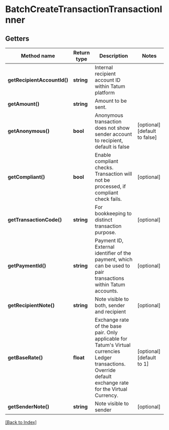 # BatchCreateTransactionTransactionInner

## Getters

Method name | Return type | Description | Notes
------------ | ------------- | ------------- | -------------
**getRecipientAccountId()** | **string** | Internal recipient account ID within Tatum platform |
**getAmount()** | **string** | Amount to be sent. |
**getAnonymous()** | **bool** | Anonymous transaction does not show sender account to recipient, default is false | [optional] [default to false]
**getCompliant()** | **bool** | Enable compliant checks. Transaction will not be processed, if compliant check fails. | [optional]
**getTransactionCode()** | **string** | For bookkeeping to distinct transaction purpose. | [optional]
**getPaymentId()** | **string** | Payment ID, External identifier of the payment, which can be used to pair transactions within Tatum accounts. | [optional]
**getRecipientNote()** | **string** | Note visible to both, sender and recipient | [optional]
**getBaseRate()** | **float** | Exchange rate of the base pair. Only applicable for Tatum's Virtual currencies Ledger transactions. Override default exchange rate for the Virtual Currency. | [optional] [default to 1]
**getSenderNote()** | **string** | Note visible to sender | [optional]

[[Back to Index]](../index.md)
